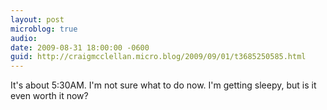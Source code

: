 ```yaml
---
layout: post
microblog: true
audio: 
date: 2009-08-31 18:00:00 -0600
guid: http://craigmcclellan.micro.blog/2009/09/01/t3685250585.html
---
```

It's about 5:30AM.  I'm not sure what to do now.  I'm getting sleepy, but is it even worth it now?
